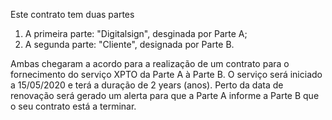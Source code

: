 Este contrato tem duas partes

1. A primeira parte: "Digitalsign", desginada por Parte A;
2. A segunda parte: "Cliente", designada por Parte B.

Ambas chegaram a acordo para a realização de um contrato para o fornecimento do serviço XPTO da Parte A à Parte B.
O serviço será iniciado a 15/05/2020 e terá a duração de 2 years (anos).
Perto da data de renovação será gerado um alerta para que a Parte A informe a Parte B que o seu contrato está a terminar.